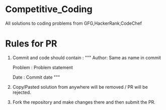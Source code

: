 # Competitive_Coding
All solutions to coding problems from GFG,HackerRank,CodeChef 


# Rules for PR 
 1. Commit and code should contain :
    """
    Author: Same as name in commit

    Problem : Problem statement

    Date : Commit date
    """
 2. Copy/Pasted solution from anywhere will be removed / PR will be rejected.
 3. Fork the repository and make changes there and then submit the PR.
